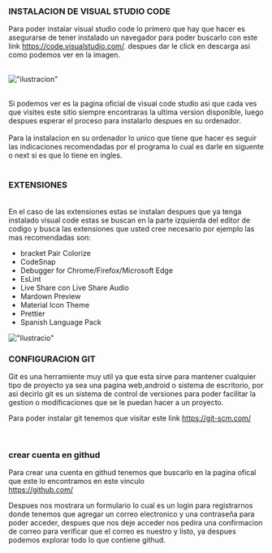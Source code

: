 ### INSTALACION DE VISUAL STUDIO CODE
Para poder instalar visual studio code lo primero que hay que hacer es asegurarse de tener instalado un navegador para poder buscarlo con este link
https://code.visualstudio.com/. despues dar le click en descarga asi como podemos ver en la imagen.
<br/>
<br/>

!["ilustracion"](https://www.mclibre.org/consultar/informatica/img/vscode/vsc-descargar-1.png)

<br/>
Si podemos ver es la pagina oficial de visual code studio asi que cada ves que visites este sitio siempre encontraras la ultima version disponible, luego despues esperar el proceso para instalarlo despues en su ordenador. 
<br/>
<br/>
Para la instalacion en su ordenador lo unico que tiene que hacer es seguir las indicaciones recomendadas por el programa lo cual es darle en siguente o next si es que lo tiene en ingles.

<br/>
<br/>

### EXTENSIONES
<br/>
En el caso de las extensiones estas se instalan despues que ya tenga instalado visual code estas se buscan en la parte izquierda del editor de codigo y busca las extensiones que usted cree necesario por ejemplo las mas recomendadas son:

* bracket Pair Colorize
* CodeSnap
* Debugger for Chrome/Firefox/Microsoft Edge
* EsLint
* Live Share con Live Share Audio
* Mardown Preview
* Material Icon Theme 
* Prettier
* Spanish Language Pack

!["Ilustracio"](https://miro.medium.com/max/1024/1*S4ZPZGF9hp3ZMHBtsizg5A.png)
<br/>

### CONFIGURACION GIT
Git es una herramiente muy util ya que esta sirve para mantener cualquier tipo de proyecto ya sea una pagina web,android o sistema de escritorio, por asi decirlo git es un sistema de control de versiones para poder facilitar la gestion o modificaciones que se le puedan hacer a un proyecto.

Para poder instalar git tenemos que visitar este link
 https://git-scm.com/

 <br/>

 ### crear cuenta en githud
 Para crear una cuenta en githud tenemos que buscarlo en la pagina ofical que este lo encontramos en este vinculo <br/>
 https://github.com/

Despues nos mostrara un formulario lo cual es un login para registrarnos donde tenemos que agregar un correo electronico y una contraseña para poder acceder, despues que nos deje acceder nos pedira una confirmacion de correo para verificar que el correo es nuestro y listo, ya despues podemos explorar todo lo que contiene githud.
